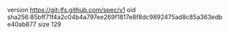 version https://git-lfs.github.com/spec/v1
oid sha256:85bff71f4a2c04b4a797ee269f1817e8f8dc9892475ad8c85a363edbe40ab877
size 129
